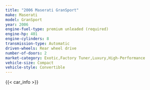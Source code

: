 ```yaml
---
title: "2006 Maserati GranSport"
make: Maserati
model: GranSport
year: 2006
engine-fuel-type: premium unleaded (required)
engine-hp: 401
engine-cylinders: 8
transmission-type: Automatic
driven-wheels: Rear wheel drive
number-of-doors: 2
market-category: Exotic,Factory Tuner,Luxury,High-Performance
vehicle-size: Compact
vehicle-style: Convertible
---
```


{{< car_info >}}
